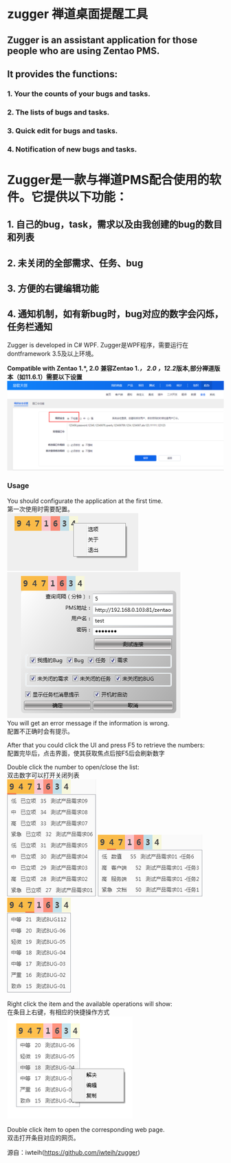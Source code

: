 # zugger 禅道桌面提醒工具
## Zugger is an assistant application for those people who are using Zentao PMS.
## It provides the functions:

### 1. Your the counts of your bugs and tasks.
### 2. The lists of bugs and tasks.
### 3. Quick edit for bugs and tasks.
### 4. Notification of new bugs and tasks.

# Zugger是一款与禅道PMS配合使用的软件。它提供以下功能：

## 1. 自己的bug，task，需求以及由我创建的bug的数目和列表
## 2. 未关闭的全部需求、任务、bug
## 3. 方便的右键编辑功能
## 4. 通知机制，如有新bug时，bug对应的数字会闪烁，任务栏通知

Zugger is developed in C# WPF.
Zugger是WPF程序，需要运行在dontframework 3.5及以上环境。

**Compatible with Zentao 1.*, 2.0**
**兼容Zentao 1.*， 2.0 ，12.2*版本,部分禅道版本（如11.6.1）需要以下设置**
![image](https://github.com/jack2583/zentaoZugger/raw/master/ZuggerWpf/Resources/zugger03.png) 

### Usage   
You should configurate the application at the first time.  
第一次使用时需要配置。  
![image](https://github.com/jack2583/zentaoZugger/raw/master/ZuggerWpf/Resources/zugger01.png) 
![image](https://github.com/jack2583/zentaoZugger/raw/master/ZuggerWpf/Resources/zugger02.png)  
You will get an error message if the information is wrong.  
配置不正确时会有提示。   

After that you could click the UI and press F5 to retrieve the numbers:   
配置完毕后，点击界面，使其获取焦点后按F5后会刷新数字   

Double click the number to open/close the list:  
双击数字可以打开关闭列表   
![image](https://github.com/jack2583/zentaoZugger/raw/master/ZuggerWpf/Resources/UnclosedStory.png) 
![image](https://github.com/jack2583/zentaoZugger/raw/master/ZuggerWpf/Resources/UnclosedTask.png) 
![image](https://github.com/jack2583/zentaoZugger/raw/master/ZuggerWpf/Resources/UnclosedBug.png)  

Right click the item and the available operations will show:  
在条目上右键，有相应的快捷操作方式   
![image](https://github.com/jack2583/zentaoZugger/raw/master/ZuggerWpf/Resources/zugger04.png) 

Double click item to open the corresponding web page.   
双击打开条目对应的网页。  


源自：iwteih(https://github.com/iwteih/zugger)
